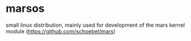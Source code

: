 # marsos
small linux distribution, mainly used for development of the mars kernel module (https://github.com/schoebel/mars)
